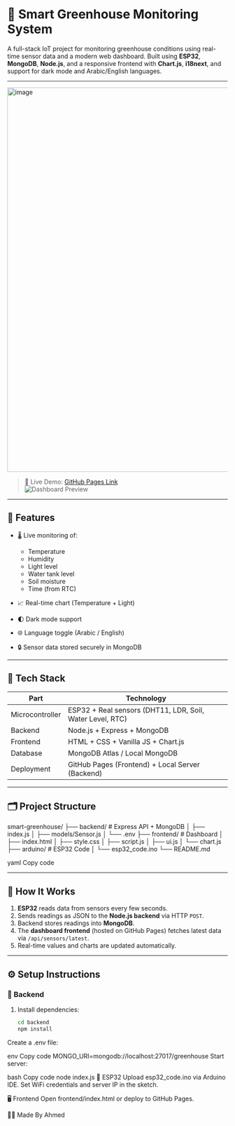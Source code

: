 # 🌿 Smart Greenhouse Monitoring System

A full-stack IoT project for monitoring greenhouse conditions using real-time sensor data and a modern web dashboard. Built using **ESP32**, **MongoDB**, **Node.js**, and a responsive frontend with **Chart.js**, **i18next**, and support for dark mode and Arabic/English languages.

---

<img width="1919" height="876" alt="image" src="https://github.com/user-attachments/assets/2bdb3f50-aa85-462b-8348-627fea88b227" />

> 🔴 Live Demo: [GitHub Pages Link](https://ahmedmagbool.github.io/Smart-GreenhouseDashboard/)  
> ![Dashboard Preview](preview.png)

---

## 🧠 Features

- 🌡️ Live monitoring of:
  - Temperature  
  - Humidity  
  - Light level  
  - Water tank level  
  - Soil moisture  
  - Time (from RTC)

- 📈 Real-time chart (Temperature + Light)

- 🌓 Dark mode support

- 🌐 Language toggle (Arabic / English)

- 🔒 Sensor data stored securely in MongoDB

---

## 🧩 Tech Stack

| Part           | Technology                    |
|----------------|-------------------------------|
| Microcontroller | ESP32 + Real sensors (DHT11, LDR, Soil, Water Level, RTC) |
| Backend        | Node.js + Express + MongoDB   |
| Frontend       | HTML + CSS + Vanilla JS + Chart.js |
| Database       | MongoDB Atlas / Local MongoDB |
| Deployment     | GitHub Pages (Frontend) + Local Server (Backend) |

---

## 🗂️ Project Structure

smart-greenhouse/
├── backend/ # Express API + MongoDB
│ ├── index.js
│ ├── models/Sensor.js
│ └── .env
├── frontend/ # Dashboard
│ ├── index.html
│ ├── style.css
│ ├── script.js
│ ├── ui.js
│ └── chart.js
├── arduino/ # ESP32 Code
│ └── esp32_code.ino
└── README.md

yaml
Copy code

---

## 🚀 How It Works

1. **ESP32** reads data from sensors every few seconds.
2. Sends readings as JSON to the **Node.js backend** via HTTP `POST`.
3. Backend stores readings into **MongoDB**.
4. The **dashboard frontend** (hosted on GitHub Pages) fetches latest data via `/api/sensors/latest`.
5. Real-time values and charts are updated automatically.

---

## ⚙️ Setup Instructions

### 🔧 Backend

1. Install dependencies:
   ```bash
   cd backend
   npm install
Create a .env file:

env
Copy code
MONGO_URI=mongodb://localhost:27017/greenhouse
Start server:

bash
Copy code
node index.js
🔌 ESP32
Upload esp32_code.ino via Arduino IDE. Set WiFi credentials and server IP in the sketch.

🖥️ Frontend
Open frontend/index.html or deploy to GitHub Pages.

👨‍💻 Made By
Ahmed
